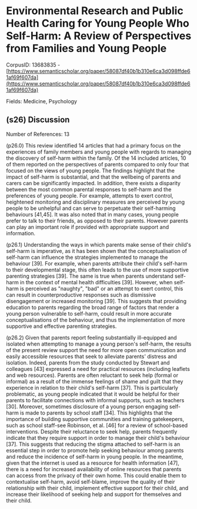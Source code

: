 # Environmental Research and Public Health Caring for Young People Who Self-Harm: A Review of Perspectives from Families and Young People

CorpusID: 13683835 - [https://www.semanticscholar.org/paper/58087df40b1b310e6ca3d098ffde61af69f607da](https://www.semanticscholar.org/paper/58087df40b1b310e6ca3d098ffde61af69f607da)

Fields: Medicine, Psychology

## (s26) Discussion
Number of References: 13

(p26.0) This review identified 14 articles that had a primary focus on the experiences of family members and young people with regards to managing the discovery of self-harm within the family. Of the 14 included articles, 10 of them reported on the perspectives of parents compared to only four that focused on the views of young people. The findings highlight that the impact of self-harm is substantial, and that the wellbeing of parents and carers can be significantly impacted. In addition, there exists a disparity between the most common parental responses to self-harm and the preferences of young people. For example, attempts to exert control, heightened monitoring and disciplinary measures are perceived by young people to be unhelpful and can serve to perpetuate their self-harming behaviours [41,45]. It was also noted that in many cases, young people prefer to talk to their friends, as opposed to their parents. However parents can play an important role if provided with appropriate support and information.

(p26.1) Understanding the ways in which parents make sense of their child's self-harm is imperative, as it has been shown that the conceptualisation of self-harm can influence the strategies implemented to manage the behaviour [39]. For example, when parents attribute their child's self-harm to their developmental stage, this often leads to the use of more supportive parenting strategies [39]. The same is true when parents understand self-harm in the context of mental health difficulties [39]. However, when self-harm is perceived as "naughty", "bad" or an attempt to exert control, this can result in counterproductive responses such as dismissive disengagement or increased monitoring [39]. This suggests that providing education to parents regarding the broad range of factors that render a young person vulnerable to self-harm, could result in more accurate conceptualisations of the behaviour, and thus the implementation of more supportive and effective parenting strategies.

(p26.2) Given that parents report feeling substantially ill-equipped and isolated when attempting to manage a young person's self-harm, the results of the present review support the need for more open communication and easily accessible resources that seek to alleviate parents' distress and isolation. Indeed, parents from the study conducted by Stewart and colleagues [43] expressed a need for practical resources (including leaflets and web resources). Parents are often reluctant to seek help (formal or informal) as a result of the immense feelings of shame and guilt that they experience in relation to their child's self-harm [37]. This is particularly problematic, as young people indicated that it would be helpful for their parents to facilitate connections with informal supports, such as teachers [30]. Moreover, sometimes disclosure of a young person engaging self-harm is made to parents by school staff [34]. This highlights that the importance of building supportive communities and training gatekeepers, such as school staff-see Robinson, et al. [46] for a review of school-based interventions. Despite their reluctance to seek help, parents frequently indicate that they require support in order to manage their child's behaviour [37]. This suggests that reducing the stigma attached to self-harm is an essential step in order to promote help seeking behaviour among parents and reduce the incidence of self-harm in young people. In the meantime, given that the internet is used as a resource for health information [47], there is a need for increased availability of online resources that parents can access from the privacy of their own home. This could enable them to contextualise self-harm, avoid self-blame, improve the quality of their relationship with their child, implement effective support for their child, and increase their likelihood of seeking help and support for themselves and their child.
